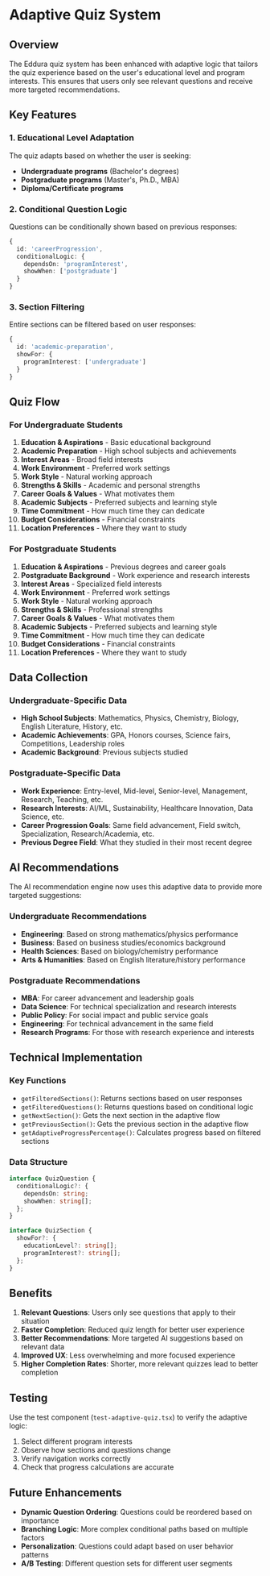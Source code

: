 # Adaptive Quiz System

## Overview

The Eddura quiz system has been enhanced with adaptive logic that tailors the quiz experience based on the user's educational level and program interests. This ensures that users only see relevant questions and receive more targeted recommendations.

## Key Features

### 1. Educational Level Adaptation

The quiz adapts based on whether the user is seeking:
- **Undergraduate programs** (Bachelor's degrees)
- **Postgraduate programs** (Master's, Ph.D., MBA)
- **Diploma/Certificate programs**

### 2. Conditional Question Logic

Questions can be conditionally shown based on previous responses:

```typescript
{
  id: 'careerProgression',
  conditionalLogic: {
    dependsOn: 'programInterest',
    showWhen: ['postgraduate']
  }
}
```

### 3. Section Filtering

Entire sections can be filtered based on user responses:

```typescript
{
  id: 'academic-preparation',
  showFor: {
    programInterest: ['undergraduate']
  }
}
```

## Quiz Flow

### For Undergraduate Students

1. **Education & Aspirations** - Basic educational background
2. **Academic Preparation** - High school subjects and achievements
3. **Interest Areas** - Broad field interests
4. **Work Environment** - Preferred work settings
5. **Work Style** - Natural working approach
6. **Strengths & Skills** - Academic and personal strengths
7. **Career Goals & Values** - What motivates them
8. **Academic Subjects** - Preferred subjects and learning style
9. **Time Commitment** - How much time they can dedicate
10. **Budget Considerations** - Financial constraints
11. **Location Preferences** - Where they want to study

### For Postgraduate Students

1. **Education & Aspirations** - Previous degrees and career goals
2. **Postgraduate Background** - Work experience and research interests
3. **Interest Areas** - Specialized field interests
4. **Work Environment** - Preferred work settings
5. **Work Style** - Natural working approach
6. **Strengths & Skills** - Professional strengths
7. **Career Goals & Values** - What motivates them
8. **Academic Subjects** - Preferred subjects and learning style
9. **Time Commitment** - How much time they can dedicate
10. **Budget Considerations** - Financial constraints
11. **Location Preferences** - Where they want to study

## Data Collection

### Undergraduate-Specific Data

- **High School Subjects**: Mathematics, Physics, Chemistry, Biology, English Literature, History, etc.
- **Academic Achievements**: GPA, Honors courses, Science fairs, Competitions, Leadership roles
- **Academic Background**: Previous subjects studied

### Postgraduate-Specific Data

- **Work Experience**: Entry-level, Mid-level, Senior-level, Management, Research, Teaching, etc.
- **Research Interests**: AI/ML, Sustainability, Healthcare Innovation, Data Science, etc.
- **Career Progression Goals**: Same field advancement, Field switch, Specialization, Research/Academia, etc.
- **Previous Degree Field**: What they studied in their most recent degree

## AI Recommendations

The AI recommendation engine now uses this adaptive data to provide more targeted suggestions:

### Undergraduate Recommendations

- **Engineering**: Based on strong mathematics/physics performance
- **Business**: Based on business studies/economics background
- **Health Sciences**: Based on biology/chemistry performance
- **Arts & Humanities**: Based on English literature/history performance

### Postgraduate Recommendations

- **MBA**: For career advancement and leadership goals
- **Data Science**: For technical specialization and research interests
- **Public Policy**: For social impact and public service goals
- **Engineering**: For technical advancement in the same field
- **Research Programs**: For those with research experience and interests

## Technical Implementation

### Key Functions

- `getFilteredSections()`: Returns sections based on user responses
- `getFilteredQuestions()`: Returns questions based on conditional logic
- `getNextSection()`: Gets the next section in the adaptive flow
- `getPreviousSection()`: Gets the previous section in the adaptive flow
- `getAdaptiveProgressPercentage()`: Calculates progress based on filtered sections

### Data Structure

```typescript
interface QuizQuestion {
  conditionalLogic?: {
    dependsOn: string;
    showWhen: string[];
  };
}

interface QuizSection {
  showFor?: {
    educationLevel?: string[];
    programInterest?: string[];
  };
}
```

## Benefits

1. **Relevant Questions**: Users only see questions that apply to their situation
2. **Faster Completion**: Reduced quiz length for better user experience
3. **Better Recommendations**: More targeted AI suggestions based on relevant data
4. **Improved UX**: Less overwhelming and more focused experience
5. **Higher Completion Rates**: Shorter, more relevant quizzes lead to better completion

## Testing

Use the test component (`test-adaptive-quiz.tsx`) to verify the adaptive logic:

1. Select different program interests
2. Observe how sections and questions change
3. Verify navigation works correctly
4. Check that progress calculations are accurate

## Future Enhancements

- **Dynamic Question Ordering**: Questions could be reordered based on importance
- **Branching Logic**: More complex conditional paths based on multiple factors
- **Personalization**: Questions could adapt based on user behavior patterns
- **A/B Testing**: Different question sets for different user segments 